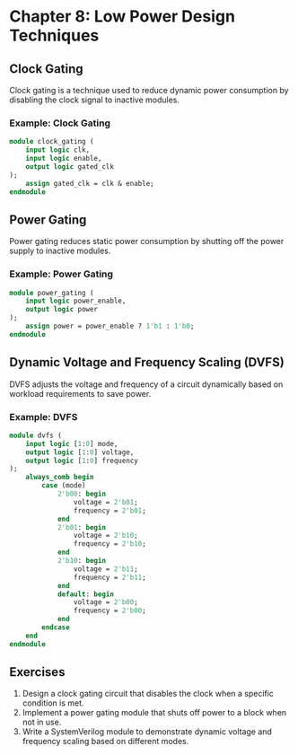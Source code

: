 # Chapter 8: Low Power Design Techniques

## Clock Gating
Clock gating is a technique used to reduce dynamic power consumption by disabling the clock signal to inactive modules.

### Example: Clock Gating
```systemverilog
module clock_gating (
    input logic clk,
    input logic enable,
    output logic gated_clk
);
    assign gated_clk = clk & enable;
endmodule
```

## Power Gating
Power gating reduces static power consumption by shutting off the power supply to inactive modules.

### Example: Power Gating
```systemverilog
module power_gating (
    input logic power_enable,
    output logic power
);
    assign power = power_enable ? 1'b1 : 1'b0;
endmodule
```

## Dynamic Voltage and Frequency Scaling (DVFS)
DVFS adjusts the voltage and frequency of a circuit dynamically based on workload requirements to save power.

### Example: DVFS
```systemverilog
module dvfs (
    input logic [1:0] mode,
    output logic [1:0] voltage,
    output logic [1:0] frequency
);
    always_comb begin
        case (mode)
            2'b00: begin
                voltage = 2'b01;
                frequency = 2'b01;
            end
            2'b01: begin
                voltage = 2'b10;
                frequency = 2'b10;
            end
            2'b10: begin
                voltage = 2'b11;
                frequency = 2'b11;
            end
            default: begin
                voltage = 2'b00;
                frequency = 2'b00;
            end
        endcase
    end
endmodule
```

## Exercises

1. Design a clock gating circuit that disables the clock when a specific condition is met.
2. Implement a power gating module that shuts off power to a block when not in use.
3. Write a SystemVerilog module to demonstrate dynamic voltage and frequency scaling based on different modes.
